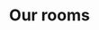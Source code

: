 ---
layout: "pages/pokoje.njk"

title: 'Our rooms'
description: 'Stylish rooms with a historic atmosphere and modern comforts. Choose Superior or Standard accommodation at Chateau Orlice. Enjoy an exceptional stay.'
permalink: 'en/pokoje/'

eleventyNavigation:
  key: Rooms
  parent: Accommodation
  order: 100


landing:
  breadcrumbsHome: Home
  breadcrumbsCurrent: Rooms

  heading: Our rooms

  mouseIconAlt: Computer mouse icon

  imageUrl: /assets/images/rooms/room-317.jpg
  imageAlt: Room number 317 in hotel Chateau Orlice


serviceInfo:
  heading: Accommodation in the heart of nature
  text: Our rooms are not just a place to sleep – they are part of your stay filled with tranquility, elegance, and inspiration. Every detail has been designed with your comfort in mind, so you can take home more than just memories. Sleep under vaulted ceilings, wake up to views of nature, and enjoy the refined comfort you deserve.

  items:
    - title: Reception availability
      subitems:
        - text: Daily 7:30 a.m. - 8:00 p.m.
        - disclaimer: Available 24/7 by phone

    - title: Check-in
      subitems:
        - text: 3:00 p.m. - 8:00 p.m.

    - title: Check-out
      subitems:
        - text: 7:30 a.m. - 11:00 a.m.

    - title: Contact
      subitems:
        - text: +420 774 000 309
          url: tel:+420774000309

        - text: recepce@eywan.cz
          url: mailto:recepce@eywan.cz

  imageUrl: /assets/images/rooms/room-307b.jpg
  imageAlt: Living area of room 307 in Chateau Orlice

  backgroundAlt: Background with graphics Chateau Orlice


standard:
  topper: Standard
  heading: Standard room

  imageUrl: /assets/images/rooms/room-307.jpg
  imageAlt: Standard room number 307 in Chateau Orlice

  paragraphs:
    - text: Our Standard rooms offer a pleasant space where you can enjoy a peaceful rest after a day full of experiences. The spacious bathroom with bathtub, toilet, and bidet is also equipped with toiletries, a hairdryer, and slippers for your comfort.

    - text: The living area has comfortable seating and a TV. High-speed WiFi and a safety deposit box are standard. Some rooms are wheelchair accessible and adapted for guests with disabilities. An extra bed can be added to double rooms.

  specification:
    - text: 2/4 beds

      iconUrl: /assets/svgs/rooms/bed-double.svg
      iconAlt: Icon of a double bed

    - text: 20/26 m²

      iconUrl: /assets/svgs/rooms/aspect-ratio.svg
      iconAlt: Area icon

    - text: Wi-Fi

      iconUrl: /assets/svgs/rooms/wifi.svg
      iconAlt: Wi-Fi icon
    
    - text: TV

      iconUrl: /assets/svgs/rooms/tv.svg
      iconAlt: Television icon

    - text: Minibar

      iconUrl: /assets/svgs/rooms/cup-straw.svg
      iconAlt: Icon of a glass with a straw

    - text: Safe

      iconUrl: /assets/svgs/rooms/safe.svg
      iconAlt: Safe icon


superior:
  topper: Superior
  heading: Superior room

  imageUrl: /assets/images/rooms/room-318.jpg
  imageAlt: Superior room number 318 in Chateau Orlice

  paragraphs:
    - text: The stylish Superior rooms will enchant you with the atmosphere of the original spaces. The interior combines historical charm with modern comfort.

    - text: Relax in your own massage bathtub, sit comfortably at the desk, or just enjoy the peace and quiet with a cup of tea in the cozy sitting area. The rooms are air-conditioned and equipped with a TV, Wi-Fi, safe, and high-quality bathroom amenities.

  specification:
    - text: 2/4 beds

      iconUrl: /assets/svgs/rooms/bed-double.svg
      iconAlt: Icon of a double bed

    - text: 22/32 m²

      iconUrl: /assets/svgs/rooms/aspect-ratio.svg
      iconAlt: Area icon

    - text: Wi-Fi

      iconUrl: /assets/svgs/rooms/wifi.svg
      iconAlt: Wi-Fi icon
    
    - text: TV

      iconUrl: /assets/svgs/rooms/tv.svg
      iconAlt: Television icon

    - text: Minibar

      iconUrl: /assets/svgs/rooms/cup-straw.svg
      iconAlt: Icon of a glass with a straw

    - text: Trezor

      iconUrl: /assets/svgs/rooms/safe.svg
      iconAlt: Safe icon

    - text: Air conditioning

      iconUrl: /assets/svgs/rooms/thermometer-snow.svg
      iconAlt: Snowflake thermometer icon

    - text: Massage bathtub

      iconUrl: /assets/svgs/rooms/bubbles.svg
      iconAlt: Bubble icon
---